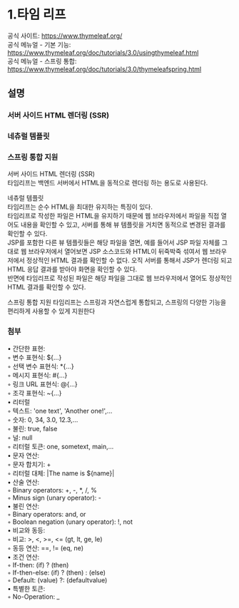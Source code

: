 # 1.타임 리프
공식 사이트: https://www.thymeleaf.org/  
공식 메뉴얼 - 기본 기능: https://www.thymeleaf.org/doc/tutorials/3.0/usingthymeleaf.html  
공식 메뉴얼 - 스프링 통합: https://www.thymeleaf.org/doc/tutorials/3.0/thymeleafspring.html  

## 설명
### 서버 사이드 HTML 렌더링 (SSR)  
### 네츄럴 템플릿  
### 스프링 통합 지원  
서버 사이드 HTML 렌더링 (SSR)  
타임리프는 백엔드 서버에서 HTML을 동적으로 렌더링 하는 용도로 사용된다.  
  
네츄럴 템플릿  
타임리프는 순수 HTML을 최대한 유지하는 특징이 있다.  
타임리프로 작성한 파일은 HTML을 유지하기 때문에 웹 브라우저에서 파일을 직접 열어도 내용을 확인할
수 있고, 서버를 통해 뷰 템플릿을 거치면 동적으로 변경된 결과를 확인할 수 있다.  
JSP를 포함한 다른 뷰 템플릿들은 해당 파일을 열면, 예를 들어서 JSP 파일 자체를 그대로 웹 브라우저에서
열어보면 JSP 소스코드와 HTML이 뒤죽박죽 섞여서 웹 브라우저에서 정상적인 HTML 결과를 확인할 수
없다.   오직 서버를 통해서 JSP가 렌더링 되고 HTML 응답 결과를 받아야 화면을 확인할 수 있다.  
반면에 타임리프로 작성된 파일은 해당 파일을 그대로 웹 브라우저에서 열어도 정상적인 HTML 결과를
확인할 수 있다.  
  
스프링 통합 지원
타임리프는 스프링과 자연스럽게 통합되고, 스프링의 다양한 기능을 편리하게 사용할 수 있게 지원한다

### 첨부
• 간단한 표현:  
 ◦ 변수 표현식: ${...}  
 ◦ 선택 변수 표현식: *{...}  
 ◦ 메시지 표현식: #{...}  
 ◦ 링크 URL 표현식: @{...}  
 ◦ 조각 표현식: ~{...}  
• 리터럴  
 ◦ 텍스트: 'one text', 'Another one!',…  
 ◦ 숫자: 0, 34, 3.0, 12.3,…  
 ◦ 불린: true, false  
 ◦ 널: null  
 ◦ 리터럴 토큰: one, sometext, main,…  
• 문자 연산:  
 ◦ 문자 합치기: +  
 ◦ 리터럴 대체: |The name is ${name}|  
• 산술 연산:  
 ◦ Binary operators: +, -, *, /, %  
 ◦ Minus sign (unary operator): -  
• 불린 연산:  
 ◦ Binary operators: and, or  
 ◦ Boolean negation (unary operator): !, not  
• 비교와 동등:  
 ◦ 비교: >, <, >=, <= (gt, lt, ge, le)  
 ◦ 동등 연산: ==, != (eq, ne)  
• 조건 연산:  
 ◦ If-then: (if) ? (then)  
 ◦ If-then-else: (if) ? (then) : (else)  
 ◦ Default: (value) ?: (defaultvalue)  
• 특별한 토큰:  
 ◦ No-Operation: _  
